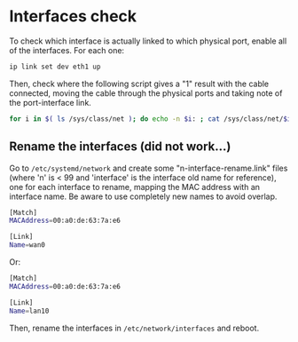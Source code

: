# Interfaces check

To check which interface is actually linked to which physical port, enable all of the interfaces. For each one:

```bash
ip link set dev eth1 up
```

Then, check where the following script gives a "1" result with the cable connected, moving the cable through the physical ports and taking note of the port-interface link.

```bash
for i in $( ls /sys/class/net ); do echo -n $i: ; cat /sys/class/net/$i/carrier; done
```

## Rename the interfaces (did not work...)

Go to ```/etc/systemd/network``` and create some "n-interface-rename.link" files (where 'n' is < 99 and 'interface' is the interface old name for reference), one for each interface to rename, mapping the MAC address with an interface name. Be aware to use completely new names to avoid overlap.

```bash
[Match]
MACAddress=00:a0:de:63:7a:e6

[Link]
Name=wan0
```

Or:

```bash
[Match]
MACAddress=00:a0:de:63:7a:e6

[Link]
Name=lan10
```

Then, rename the interfaces in ```/etc/network/interfaces``` and reboot.
